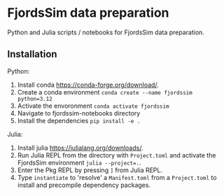 # FjordsSim data preparation

Python and Julia scripts / notebooks for FjordsSim data preparation.

## Installation

Python:

1. Install conda <https://conda-forge.org/download/>.
2. Create a conda environment `conda create --name fjordssim python=3.12`
3. Activate the envoronment `conda activate fjordssim`
4. Navigate to fjordssim-notebooks directory
5. Install the dependencies `pip install -e .`

Julia:

1. Install julia <https://julialang.org/downloads/>.
2. Run Julia REPL from the directory with `Project.toml` and activate the FjordsSim environment `julia --project=.`.
3. Enter the Pkg REPL by pressing `]` from Julia REPL.
4. Type `instantiate` to 'resolve' a `Manifest.toml` from a `Project.toml` to install and precompile dependency packages.
